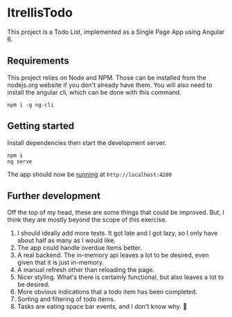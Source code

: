 # ItrellisTodo

This project is a Todo List, implemented as a Single Page App using Angular 6.

## Requirements

This project relies on Node and NPM. Those can be installed from the nodejs.org website if you don't already have them.
You will also need to install the angular cli, which can be done with this command.

```
npm i -g ng-cli
```

## Getting started

Install dependencies then start the development server.
```
npm i
ng serve
```

The app should now be [running](http://localhost:4200) at `http://localhost:4200`

## Further development

Off the top of my head, these are some things that could be improved. But, I think they are mostly beyond the scope of this exercise.

1. I should ideally add more tests. It got late and I got lazy, so I only have about half as many as I would like.
1. The app could handle overdue items better.
1. A real backend. The in-memory api leaves a lot to be desired, even given that it is just in-memory.
1. A manual refresh other than reloading the page.
1. Nicer styling. What's there is certainly functional, but also leaves a lot to be desired.
1. More obvious indications that a todo item has been completed.
1. Sorting and filtering of todo items.
1. Tasks are eating space bar events, and I don't know why. 😬
